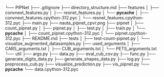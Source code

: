 └── PIPNet
    ├── .gitignore
    ├── directory_structure.md
    ├── features
    │   ├── convnext_features.py
    │   ├── resnet_features.py
    │   └── __pycache__
    │       ├── convnext_features.cpython-312.pyc
    │       └── resnet_features.cpython-312.pyc
    ├── main.py
    ├── nauta_pipnet_cpvr.png
    ├── pipnet
    │   ├── count_pipnet.py
    │   ├── pipnet.py
    │   ├── test.py
    │   ├── train.py
    │   └── __pycache__
    │       ├── count_pipnet.cpython-312.pyc
    │       └── pipnet.cpython-312.pyc
    ├── README.md
    ├── tests
    │   ├── test-count-pipnet.py
    │   └── visualize_augmented_datasamples.py
    ├── used_arguments
    │   ├── CARS_arguments.txt
    │   ├── CUB_arguments.txt
    │   └── PETS_arguments.txt
    └── util
        ├── args.py
        ├── data.py
        ├── eval_cub_csv.py
        ├── func.py
        ├── generate_digits_data.py
        ├── generate_shapes_data.py
        ├── log.py
        ├── preprocess_cub.py
        ├── visualize_prediction.py
        ├── vis_pipnet.py
        └── __pycache__
            └── data.cpython-312.pyc